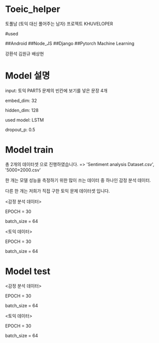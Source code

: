 # Toeic_helper
토풀남 (토익 대신 풀어주는 남자) 프로젝트 KHUVELOPER

#used

##Android
##Node_JS
##Django 
##Pytorch Machine Learning

강환석 김원규 배상현

# Model 설명
input: 토익 PART5 문제의 빈칸에 보기를 넣은 문장 4개

embed_dim: 32

hidden_dim: 128

used model: LSTM

dropout_p: 0.5


# Model train
총 2개의 데이터셋 으로 진행하였습니다. => 'Sentiment analysis Dataset.csv', '5000+2000.csv'

한 개는 모델 성능을 측정하기 위한 많이 쓰는 데이터 중 하나인 감정 분석 데이터.

다른 한 개는 저희가 직접 구한 토익 문제 데이터셋 입니다.

<감정 분석 데이터>

EPOCH = 30

batch_size = 64

<토익 데이터>

EPOCH = 30

batch_size = 64

# Model test

<감정 분석 데이터>

EPOCH = 30

batch_size = 64

<토익 데이터>

EPOCH = 30

batch_size = 64
